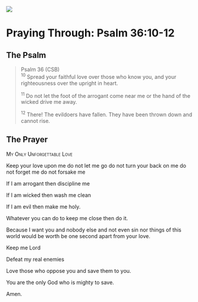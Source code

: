 <img class="intro-right" src="/images/art-paris-psalter.jpg">

# Praying Through: Psalm 36:10-12

## The Psalm

>Psalm 36 (CSB)  
><sup>10</sup> Spread your faithful love over those who know you, and your righteousness over the upright in heart. 
>
><sup>11</sup> Do not let the foot of the arrogant come near me or the hand of the wicked drive me away. 
>
><sup>12</sup> There! The evildoers have fallen. They have been thrown down and cannot rise.

## The Prayer

<div style="font-variant: small-caps;">
My Only Unforgettable Love
</div>

Keep your love upon me
  do not let me go
  do not turn your back on me
  do not forget me
  do not forsake me

If I am arrogant
  then discipline me

If I am wicked
  then wash me clean

If I am evil
  then make me holy.

Whatever you can do
  to keep me close
  then do it.

Because I want you
  and nobody else
  and not even sin
  nor things of this world
  would be worth
  be one second apart
  from your love.

Keep me Lord

Defeat my real enemies

Love those who oppose you
  and save them to you.

You are the only God
  who is mighty to save.

Amen.
